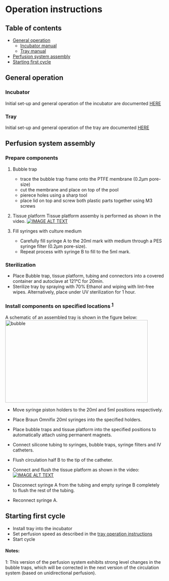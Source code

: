 # Operation instructions

## Table of contents
 - [General operation](#set-up)
   * [Incubator manual](02_incubator-operation-instructions.pdf)
   * [Tray manual](03_tray-operation-instructions.pdf)
 - [Perfusion system assembly](#perfusion)
 - [Starting first cycle](#cycle)

## General operation <a id="set-up"></a>

### Incubator
Initial set-up and general operation of the incubator are documented [HERE](https://github.com/symbiolab/NewHarvest-modular-bioreactor/blob/master/02_incubator-operation-instructions.pdf)

### Tray
Initial set-up and general operation of the tray are documented [HERE](https://github.com/symbiolab/NewHarvest-modular-bioreactor/blob/master/03_tray-operation-instructions.pdf)


 
## Perfusion system assembly <a id="perfusion"></a>

### Prepare components
 1. Bubble trap
    * trace the bubble trap frame onto the PTFE membrane (0.2μm pore-size)
	* cut the membrane and place on top of the pool
	* pierece holes using a sharp tool
	* place lid on top and screw both plastic parts together using M3 screws
	
 2. Tissue platform
Tissue platform assemby is performed as shown in the video.
 [![IMAGE ALT TEXT](http://img.youtube.com/vi/RdUgvsOvLyQ/0.jpg)](https://www.youtube.com/watch?v=RdUgvsOvLyQ "New Harvest Modular Bioreactor - Tissue Platform Assembly")

 3. Fill syringes with culture medium
    * Carefully fill syringe A to the 20ml mark with medium through a PES syringe filter (0.2μm pore-size).
    * Repeat process with syringe B to fill to the 5ml mark.
   
### Sterilization
 - Place Bubble trap, tissue platform, tubing and connectors into a covered container and autoclave at 121°C for 20min.
 - Sterilize tray by spraying with 70% Ethanol and wiping with lint-free wipes. Alternatively, place under UV sterilization for 1 hour.
 
### Install components on specified locations <sup>[1](#myfootnote1)</sup>
A schematic of an assembled tray is shown in the figure below:
<img src="https://github.com/symbiolab/NewHarvest-modular-bioreactor/blob/master/figures/tray-design/render-NewHarvest-tray-iteration1-topview.png" alt="bubble" width="450" height="260">


 - Move syringe piston holders to the 20ml and 5ml positions respectively.
 - Place Braun Omnifix 20ml syringes into the specified holders.
 - Place bubble traps and tissue platform into the specified positions to automatically attach using permanent magnets.
 - Connect silicone tubing to syringes, bubble traps, syringe filters and IV catheters.
 - Flush circulation half B to the tip of the catheter.
 - Connect and flush the tissue platform as shown in the video:
[![IMAGE ALT TEXT](http://img.youtube.com/vi/RASLVN8P1gc/0.jpg)](https://www.youtube.com/watch?v=RASLVN8P1gc "New Harvest Modular Bioreactor - Tissue Platform Flushing")

 - Disconnect syringe A from the tubing and empty syringe B completely to flush the rest of the tubing.
 - Reconnect syringe A.


## Starting first cycle <a id="cycle"></a>
 - Install tray into the incubator
 - Set perfusion speed as described in the [tray operation instructions](https://github.com/symbiolab/NewHarvest-modular-bioreactor/blob/master/hardware/03_tray-operation-instructions.pdf)
 - Start cycle


#### Notes:
<a name="myfootnote1">1</a>: This version of the perfusion system exhibits strong level changes in the bubble traps, which will be corrected in the next version of the circulation system (based on unidirectional perfusion).



 <!--- commented template files
image
 <img src="https://cloud.githubusercontent.com/assets/14543226/24997531/3aaafcba-2037-11e7-8800-1aba4ec7eacb.png" alt="bubble" width="450" height="400">

table
 | DESCRIPTION | STEP 1 | STEP 2 | 
 |------|-------|-------|
 |Collect all parts and tools|<img src="https://cloud.githubusercontent.com/assets/14543226/25372744/edc79336-2996-11e7-8249-ebf960823e0e.jpg" alt="tools_parts" width= "200" >|
 |Take Nema11 motor plate and Nema11 stepper motor and fix them together with four torx screws|<img src="https://cloud.githubusercontent.com/assets/14543226/25372981/177bbb2a-2998-11e7-8505-06f3d0da0ced.jpg" alt="step1a" width= "200" >|
-->